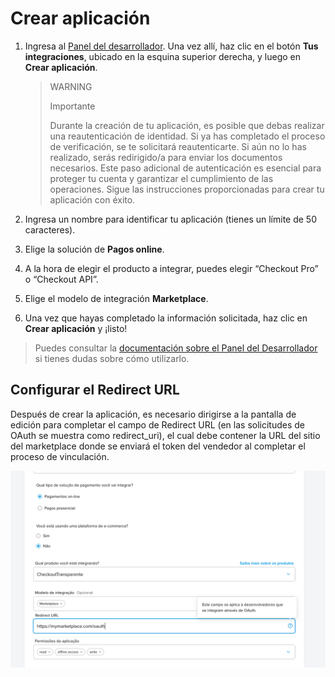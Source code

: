 # Crear aplicación

 1. Ingresa al [Panel del desarrollador](https://www.mercadopago.com.ar/developers/es). Una vez allí, haz clic en el botón **Tus integraciones**, ubicado en la esquina superior derecha, y luego en **Crear aplicación**. 

    > WARNING
    >
    > Importante
    >
    > Durante la creación de tu aplicación, es posible que debas realizar una reautenticación de identidad. Si ya has completado el proceso de verificación, se te solicitará reautenticarte. Si aún no lo has realizado, serás redirigido/a para enviar los documentos necesarios. Este paso adicional de autenticación es esencial para proteger tu cuenta y garantizar el cumplimiento de las operaciones. Sigue las instrucciones proporcionadas para crear tu aplicación con éxito.

 2. Ingresa un nombre para identificar tu aplicación (tienes un límite de 50 caracteres).
 3. Elige la solución de **Pagos online**.
 4. A la hora de elegir el producto a integrar, puedes elegir “Checkout Pro” o “Checkout API”. 
 5. Elige el modelo de integración **Marketplace**.
 6. Una vez que hayas completado la información solicitada, haz clic en **Crear aplicación** y ¡listo!

> Puedes consultar la [documentación sobre el Panel del Desarrollador](https://www.mercadopago.com.ar/developers/es) si tienes dudas sobre cómo utilizarlo.

## Configurar el Redirect URL

Después de crear la aplicación, es necesario dirigirse a la pantalla de edición para completar el campo de Redirect URL (en las solicitudes de OAuth se muestra como redirect_uri), el cual debe contener la URL del sitio del marketplace donde se enviará el token del vendedor al completar el proceso de vinculación.

![Redirect URL](/images/split-payment/redirect-url-pt.png)
